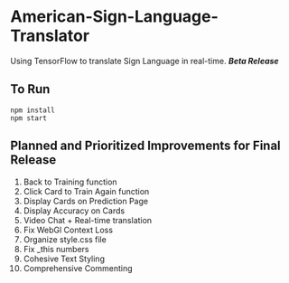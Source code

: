 # American-Sign-Language-Translator
Using TensorFlow to translate Sign Language in real-time. **_Beta Release_**

## To Run
```
npm install
npm start
```

## Planned and Prioritized Improvements for Final Release
1. Back to Training function
2. Click Card to Train Again function
3. Display Cards on Prediction Page
4. Display Accuracy on Cards
5. Video Chat + Real-time translation
6. Fix WebGl Context Loss
7. Organize style.css file
8. Fix _this numbers
9. Cohesive Text Styling
10. Comprehensive Commenting